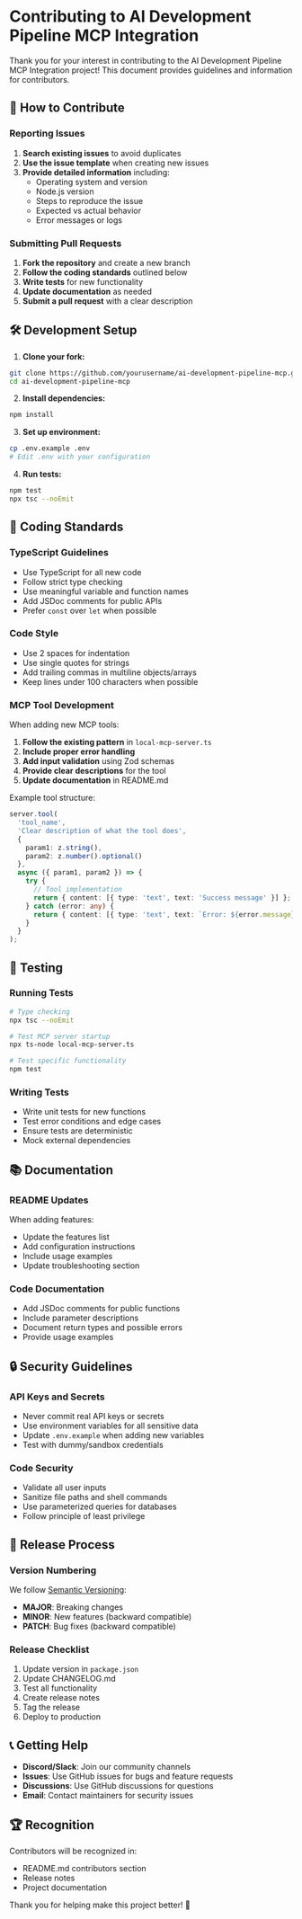 # Contributing to AI Development Pipeline MCP Integration

Thank you for your interest in contributing to the AI Development Pipeline MCP Integration project! This document provides guidelines and information for contributors.

## 🤝 How to Contribute

### Reporting Issues

1. **Search existing issues** to avoid duplicates
2. **Use the issue template** when creating new issues
3. **Provide detailed information** including:
   - Operating system and version
   - Node.js version
   - Steps to reproduce the issue
   - Expected vs actual behavior
   - Error messages or logs

### Submitting Pull Requests

1. **Fork the repository** and create a new branch
2. **Follow the coding standards** outlined below
3. **Write tests** for new functionality
4. **Update documentation** as needed
5. **Submit a pull request** with a clear description

## 🛠️ Development Setup

1. **Clone your fork:**
```bash
git clone https://github.com/yourusername/ai-development-pipeline-mcp.git
cd ai-development-pipeline-mcp
```

2. **Install dependencies:**
```bash
npm install
```

3. **Set up environment:**
```bash
cp .env.example .env
# Edit .env with your configuration
```

4. **Run tests:**
```bash
npm test
npx tsc --noEmit
```

## 📝 Coding Standards

### TypeScript Guidelines

- Use TypeScript for all new code
- Follow strict type checking
- Use meaningful variable and function names
- Add JSDoc comments for public APIs
- Prefer `const` over `let` when possible

### Code Style

- Use 2 spaces for indentation
- Use single quotes for strings
- Add trailing commas in multiline objects/arrays
- Keep lines under 100 characters when possible

### MCP Tool Development

When adding new MCP tools:

1. **Follow the existing pattern** in `local-mcp-server.ts`
2. **Include proper error handling**
3. **Add input validation** using Zod schemas
4. **Provide clear descriptions** for the tool
5. **Update documentation** in README.md

Example tool structure:
```typescript
server.tool(
  'tool_name',
  'Clear description of what the tool does',
  { 
    param1: z.string(),
    param2: z.number().optional()
  },
  async ({ param1, param2 }) => {
    try {
      // Tool implementation
      return { content: [{ type: 'text', text: 'Success message' }] };
    } catch (error: any) {
      return { content: [{ type: 'text', text: `Error: ${error.message}` }] };
    }
  }
);
```

## 🧪 Testing

### Running Tests

```bash
# Type checking
npx tsc --noEmit

# Test MCP server startup
npx ts-node local-mcp-server.ts

# Test specific functionality
npm test
```

### Writing Tests

- Write unit tests for new functions
- Test error conditions and edge cases
- Ensure tests are deterministic
- Mock external dependencies

## 📚 Documentation

### README Updates

When adding features:
- Update the features list
- Add configuration instructions
- Include usage examples
- Update troubleshooting section

### Code Documentation

- Add JSDoc comments for public functions
- Include parameter descriptions
- Document return types and possible errors
- Provide usage examples

## 🔒 Security Guidelines

### API Keys and Secrets

- Never commit real API keys or secrets
- Use environment variables for all sensitive data
- Update `.env.example` when adding new variables
- Test with dummy/sandbox credentials

### Code Security

- Validate all user inputs
- Sanitize file paths and shell commands
- Use parameterized queries for databases
- Follow principle of least privilege

## 🚀 Release Process

### Version Numbering

We follow [Semantic Versioning](https://semver.org/):
- **MAJOR**: Breaking changes
- **MINOR**: New features (backward compatible)
- **PATCH**: Bug fixes (backward compatible)

### Release Checklist

1. Update version in `package.json`
2. Update CHANGELOG.md
3. Test all functionality
4. Create release notes
5. Tag the release
6. Deploy to production

## 📞 Getting Help

- **Discord/Slack**: Join our community channels
- **Issues**: Use GitHub issues for bugs and feature requests
- **Discussions**: Use GitHub discussions for questions
- **Email**: Contact maintainers for security issues

## 🏆 Recognition

Contributors will be recognized in:
- README.md contributors section
- Release notes
- Project documentation

Thank you for helping make this project better! 🎉
